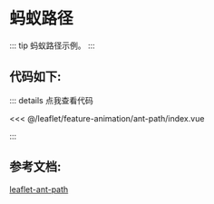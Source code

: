 <script setup>
// 解决打包错误 (window is not defined)
// VuePress 是在Node.js 服务端渲染，node没有window，所以报错ReferenceError: window is not defined
import { shallowRef, onMounted } from 'vue'    
const mapComponent = shallowRef(null)
onMounted(()=>{
    import('./index.vue').then(module => {
      mapComponent.value = module.default
    })
})
</script>
# 蚂蚁路径

::: tip
蚂蚁路径示例。
:::

<component v-if="mapComponent" :is="mapComponent"></component>

## 代码如下:

::: details 点我查看代码

<<< @/leaflet/feature-animation/ant-path/index.vue

:::

## 参考文档:

[leaflet-ant-path](https://rubenspgcavalcante.github.io/leaflet-ant-path/)
